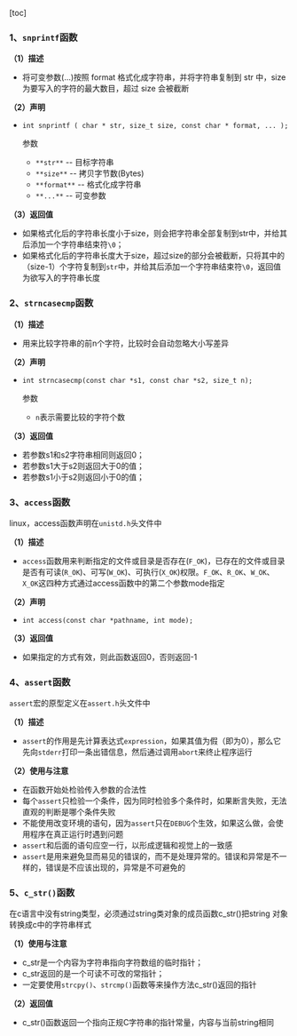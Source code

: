 [toc]

### 1、`snprintf`函数

**（1）描述**

- 将可变参数(...)按照 format 格式化成字符串，并将字符串复制到 str 中，size 为要写入的字符的最大数目，超过 size 会被截断

**（2）声明**

- `int snprintf ( char * str, size_t size, const char * format, ... );`

  参数

  - `**str**` -- 目标字符串
  - `**size**` -- 拷贝字节数(Bytes)
  - `**format**` -- 格式化成字符串
  - `**...**` -- 可变参数

**（3）返回值**

- 如果格式化后的字符串长度小于size，则会把字符串全部复制到str中，并给其后添加一个字符串结束符`\0`；
- 如果格式化后的字符串长度大于size，超过size的部分会被截断，只将其中的（size-1）个字符复制到`str`中，并给其后添加一个字符串结束符`\0`，返回值为欲写入的字符串长度

### 2、`strncasecmp`函数

**（1）描述**

- 用来比较字符串的前n个字符，比较时会自动忽略大小写差异

**（2）声明**

- `int strncasecmp(const char *s1, const char *s2, size_t n);`

  参数

  - `n`表示需要比较的字符个数

**（3）返回值**

- 若参数s1和s2字符串相同则返回0；
- 若参数s1大于s2则返回大于0的值；
- 若参数s1小于s2则返回小于0的值；

### 3、`access`函数

linux，access函数声明在`unistd.h`头文件中

**（1）描述**

- `access`函数用来判断指定的文件或目录是否存在(`F_OK`)，已存在的文件或目录是否有可读(`R_OK`)、可写(`W_OK`)、可执行(`X_OK`)权限。`F_OK`、`R_OK`、`W_OK`、`X_OK`这四种方式通过access函数中的第二个参数mode指定

**（2）声明**

- `int access(const char *pathname, int mode);`

**（3）返回值**

- 如果指定的方式有效，则此函数返回0，否则返回-1

### 4、`assert`函数

`assert`宏的原型定义在`assert.h`头文件中

**（1）描述**

- `assert`的作用是先计算表达式`expression`，如果其值为假（即为0），那么它先向`stderr`打印一条出错信息，然后通过调用`abort`来终止程序运行

**（2）使用与注意**

- 在函数开始处检验传入参数的合法性
- 每个`assert`只检验一个条件，因为同时检验多个条件时，如果断言失败，无法直观的判断是哪个条件失败
- 不能使用改变环境的语句，因为`assert`只在`DEBUG`个生效，如果这么做，会使用程序在真正运行时遇到问题
- `assert`和后面的语句应空一行，以形成逻辑和视觉上的一致感
- `assert`是用来避免显而易见的错误的，而不是处理异常的。错误和异常是不一样的，错误是不应该出现的，异常是不可避免的

### 5、`c_str()`函数

在c语言中没有string类型，必须通过string类对象的成员函数c_str()把string 对象转换成c中的字符串样式

**（1）使用与注意**

- c_str是一个内容为字符串指向字符数组的临时指针； 
- c_str返回的是一个可读不可改的常指针；
- 一定要使用`strcpy()`、`strcmp()`函数等来操作方法c_str()返回的指针 

**（2）返回值**

- c_str()函数返回一个指向正规C字符串的指针常量，内容与当前string相同

